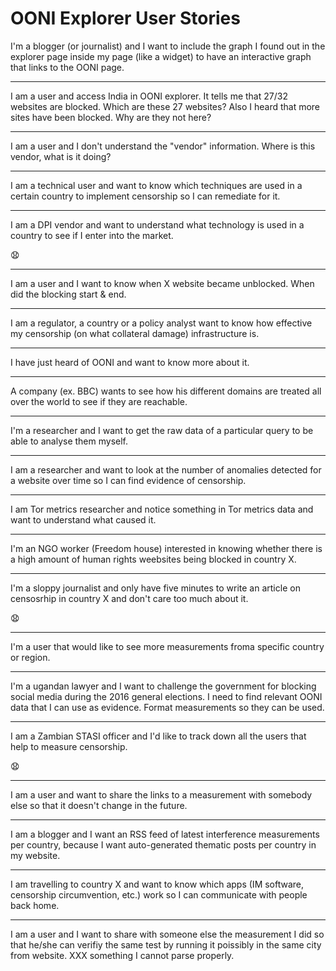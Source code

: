 # OONI Explorer User Stories

I'm a blogger (or journalist) and I want to include the graph I found out in
the explorer page inside my page (like a widget) to have an interactive graph
that links to the OONI page.

---

I am a user and access India in OONI explorer. It tells me that 27/32 websites
are blocked.  Which are these 27 websites? Also I heard that more sites have
been blocked. Why are they not here?

---

I am a user and I don't understand the "vendor" information. Where is this
vendor, what is it doing?

---

I am a technical user and want to know which techniques are used in a certain
country to implement censorship so I can remediate for it.

---

I am a DPI vendor and want to understand what technology is used in a country
to see if I enter into the market.

:anguished:

---

I am a user and I want to know when X website became unblocked. When did the
blocking start & end.

---

I am a regulator, a country or a policy analyst want to know how effective my
censorship (on what collateral damage) infrastructure is.

---

I have just heard of OONI and want to know more about it.

---

A company (ex. BBC) wants to see how his different domains are treated all over
the world to see if they are reachable.

---

I'm a researcher and I want to get the raw data of a particular query to be
able to analyse them myself.

---

I am a researcher and want to look at the number of anomalies detected for a
website over time so I can find evidence of censorship.

---

I am Tor metrics researcher and notice something in Tor metrics data and want
to understand what caused it.

---

I'm an NGO worker (Freedom house) interested in knowing whether there is a
high amount of human rights weebsites being blocked in country X.

---

I'm a sloppy journalist and only have five minutes to write an article on
censosrhip in country X and don't care too much about it.

:anguished:

---

I'm a user that would like to see more measurements froma  specific country or
region.

---

I'm a ugandan lawyer and I want to challenge the government for blocking social
media during the 2016 general elections. I need to find relevant OONI data that
I can use as evidence.
Format measurements so they can be used.

---

I am a Zambian STASI officer and I'd like to track down all the users that help
to measure censorship.

:anguished:

---

I am a user and want to share the links to a measurement with somebody else so
that it doesn't change in the future.

---

I am a blogger and I want an RSS feed of latest interference measurements per
country, because I want auto-generated thematic posts per country in my
website.

---

I am travelling to country X and want to know which apps (IM software,
censorship circumvention, etc.) work so I can communicate with people back
home.

---

I am a user and I want to share with someone else the measurement I did so that
he/she can verifiy the same test by running it poissibly in the same city from
website.
XXX something I cannot parse properly.
